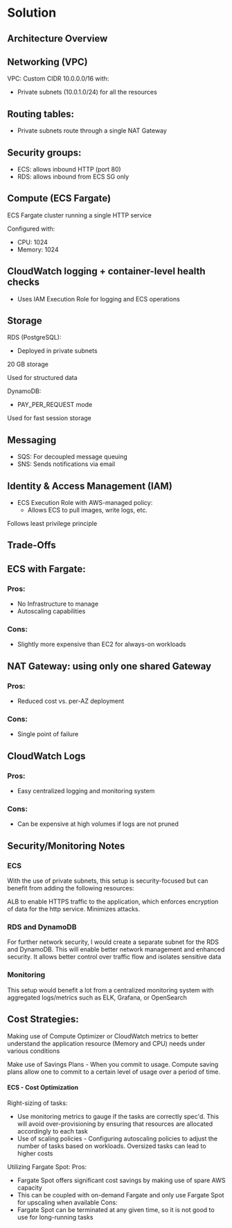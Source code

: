 
# Solution

## Architecture Overview


## Networking (VPC)

VPC: Custom CIDR 10.0.0.0/16 with:
 - Private subnets (10.0.1.0/24) for all the resources

## Routing tables:
 - Private subnets route through a single NAT Gateway

## Security groups:
 - ECS: allows inbound HTTP (port 80)
 - RDS: allows inbound from ECS SG only

## Compute (ECS Fargate)
ECS Fargate cluster running a single HTTP service

Configured with:
 - CPU: 1024
 - Memory: 1024

## CloudWatch logging + container-level health checks
 - Uses IAM Execution Role for logging and ECS operations

## Storage

RDS (PostgreSQL):
 - Deployed in private subnets

20 GB storage

Used for structured data

DynamoDB:

 - PAY_PER_REQUEST mode

Used for fast session storage

## Messaging
 - SQS: For decoupled message queuing
 - SNS: Sends notifications via email


## Identity & Access Management (IAM)
 - ECS Execution Role with AWS-managed policy:
   - Allows ECS to pull images, write logs, etc.

Follows least privilege principle


## Trade-Offs

## ECS with Fargate:
### Pros:
- No Infrastructure to manage
- Autoscaling capabilities
### Cons:
- Slightly more expensive than EC2 for always-on workloads

## NAT Gateway: using only one shared Gateway
### Pros:
- Reduced cost vs. per-AZ deployment
### Cons:
- Single point of failure

## CloudWatch Logs
### Pros:
- Easy centralized logging and monitoring system
### Cons:
- Can be expensive at high volumes if logs are not pruned
## Security/Monitoring Notes

### ECS

With the use of private subnets, this setup is security-focused but can benefit from adding the following resources:

ALB to enable HTTPS traffic to the application, which enforces encryption of data for the http service. Minimizes attacks.

### RDS and DynamoDB

For further network security, I would create a separate subnet for the RDS and DynamoDB. This will enable better network management and enhanced security. It allows better control over traffic flow and isolates sensitive data 
### Monitoring

This setup would benefit a lot from a centralized monitoring system with aggregated logs/metrics such as ELK, Grafana, or OpenSearch

## Cost Strategies:

Making use of Compute Optimizer or CloudWatch metrics to better understand the application resource (Memory and CPU) needs under various conditions

Make use of Savings Plans - When you commit to usage. Compute saving plans allow one to commit to a certain level of usage over a period of time.

#### ECS - Cost Optimization

Right-sizing of tasks:
- Use monitoring metrics to gauge if the tasks are correctly spec'd. This will avoid over-provisioning by ensuring that resources are allocated accordingly to each task
- Use of scaling policies - Configuring autoscaling policies to adjust the number of tasks based on workloads. Oversized tasks can lead to higher costs
  
Utilizing Fargate Spot:
Pros:
 - Fargate Spot offers significant cost savings by making use of spare AWS capacity
 - This can be coupled with on-demand Fargate and only use Fargate Spot for upscaling when available
Cons:
 - Fargate Spot can be terminated at any given time, so it is not good to use for long-running tasks
